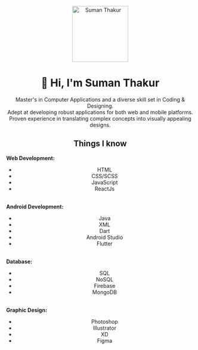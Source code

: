 <!-- Header Section -->
<p align="center">
  <img src="https://sumanual.vercel.app/static/media/me.a1baeb2361aa6da81aaf.jpg" alt="Suman Thakur" width="150"/>
</p>
<h1 align="center">👋 Hi, I'm Suman Thakur</h1>

<!-- About Me Section -->
<p align="center">
  Master's in Computer Applications and a diverse skill set in Coding & Designing.</br> 
  Adept at developing robust applications for both web and mobile platforms.</br> 
  Proven experience in translating complex concepts into visually appealing designs.
</p>

<!-- Skills Section -->
<h2 align="center">Things I know</h2>

<p>
  <b>Web Development:</b> 
  <ul align="center">
      <li>HTML</li>
      <li>CSS/SCSS</li>
      <li>JavaScript</l>
      <li>ReactJs</li>
  </ul>
  <br/>
  <b>Android Development:</b> 
  <ul align="center">
      <li>Java</li>
      <li>XML</li>
      <li>Dart</li>
      <li>Android Studio</li>
      <li>Flutter</li>
  </ul>
  <br/> 
  <b>Database:</b>
  <ul align="center">
      <li>SQL</li>
      <li>NoSQL</li>
      <li>Firebase</li>
      <li>MongoDB</li>
  </ul>
  <br/>
  <b>Graphic Design:</b>
  <ul align="center">
      <li>Photoshop</li>
      <li>Illustrator</li>
      <li>XD</li>
      <li>Figma</li>
  </ul>
  <br/>
</p>

<!-- Projects Section -->
